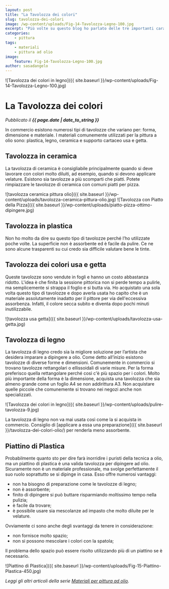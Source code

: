 ```yaml
---
layout: post
title: "La Tavolozza dei colori"
slug: tavolozza-dei-colori
image: /wp-content/uploads/Fig-14-Tavolozza-Legno-100.jpg
excerpt: "Più volte su questo blog ho parlato delle tre importanti caratteristiche del colore: hue, tono e saturazione. Il tono come sappiamo è il grado di"
categories:
    - pittura
tags:
    - materiali
    - pittura ad olio
image:
    feature: Fig-14-Tavolozza-Legno-100.jpg
author: sasadangelo
---
```


![Tavolozza dei colori in legno]({{ site.baseurl }}/wp-content/uploads/Fig-14-Tavolozza-Legno-100.jpg)

# La Tavolozza dei colori
_Pubblicato il **{{ page.date | date_to_string }}**_

In commercio esistono numerosi tipi di tavolozze che variano per: forma, dimensione e materiale. I materiali comunemente utilizzati per la pittura a olio sono: plastica, legno, ceramica e supporto cartaceo usa e getta.

## Tavolozza in ceramica

La tavolozza di ceramica è consigliabile principalmente quando si deve lavorare con colori molto diluiti, ad esempio, quando si devono applicare velature. Esistono sia tavolozze a più scomparti che piatti. Potete rimpiazzare le tavolozze di ceramica con comuni piatti per pizza.

![tavolozza ceramica pittura olio]({{ site.baseurl }}/wp-content/uploads/tavolozza-ceramica-pittura-olio.jpg) 
![Tavolozza con Piatto della Pizza]({{ site.baseurl }}/wp-content/uploads/piatto-pizza-ottimo-dipingere.jpg)

## Tavolozza in plastica

Non ho molto da dire su questo tipo di tavolozze perché l’ho utilizzate poche volte. La superficie non è assorbente ed è facile da pulire. Ce ne sono alcune trasparenti su cui credo sia difficile valutare bene le tinte.

## Tavolozza dei colori usa e getta

Queste tavolozze sono vendute in fogli e hanno un costo abbastanza ridotto. L'idea è che finita la sessione pittorica non si perde tempo a pulirle, ma semplicemente si strappa il foglio e si butta via. Ho acquistato una sola volta questo tipo di tavolozze e dopo averla usata ho capito che è un materiale assolutamente inadatto per il pittore per via dell'eccessiva assorbenza. Infatti, il colore secca subito e diventa dopo pochi minuti inutilizzabile.

![tavolozza usa getta]({{ site.baseurl }}/wp-content/uploads/tavolozza-usa-getta.jpg)

## Tavolozza di legno

La tavolozza di legno credo sia la migliore soluzione per l’artista che desidera imparare a dipingere a olio. Come detto all’inizio esistono tavolozze di diverse forme e dimensioni. Comunemente in commercio si trovano tavolozze rettangolari o ellissoidali di varie misure. Per la forma preferisco quella rettangolare perché così c'è più spazio per i colori. Molto più importante della forma è la dimensione, acquista una tavolozza che sia almeno grande come un foglio A4 se non addirittura A3. Non acquistare quelle piccole che comunemente si trovano nei negozi anche non specializzati.

![Tavolozza dei colori in legno]({{ site.baseurl }}/wp-content/uploads/pulire-tavolozza-9.jpg)

La tavolozza di legno non va mai usata così come la si acquista in commercio. Consiglio di [applicare a essa una preparazione]({{ site.baseurl }}/tavolozza-dei-colori-olio/) per renderla meno assorbente.

## Piattino di Plastica

Probabilmente quanto sto per dire farà inorridire i puristi della tecnica a olio, ma un piattino di plastica è una valida tavolozza per dipingere ad olio. Sicuramente non è un materiale professionale, ma svolge perfettamente il suo ruolo soprattutto se si dipinge in casa. Esso offre numerosi vantaggi:

- non ha bisogno di preparazione come le tavolozze di legno;
- non è assorbente;
- finito di dipingere si può buttare risparmiando moltissimo tempo nella pulizia;
- è facile da trovare;
- è possibile usare sia mescolanze ad impasto che molto diluite per le velature.

Ovviamente ci sono anche degli svantaggi da tenere in considerazione:

- non fornisce molto spazio;
- non si possono mescolare i colori con la spatola;

Il problema dello spazio può essere risolto utilizzando più di un piattino se è necessario.

![Piattino di Plastica]({{ site.baseurl }}/wp-content/uploads/Fig-15-Piattino-Plastica-450.jpg)

_Leggi gli altri articoli della serie [Materiali per pittura ad olio](/materiali-per-pittura-ad-olio/)._
